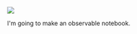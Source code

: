 ![](https://db-feed.s3.amazonaws.com/legacy/Screen_Shot_2018_02_14_at_10_31_02_AM-1518622295061.png)

I'm going to make an observable notebook.
